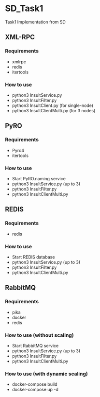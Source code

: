 # SD_Task1
Task1 Implementation from SD

## XML-RPC
### Requirements
- xmlrpc
- redis
- itertools
### How to use
- python3 InsultService.py
- python3 InsultFilter.py
- python3 InsultClient.py (for single-node)
- python3 InsultClientMulti.py (for 3 nodes)

## PyRO
### Requirements
- Pyro4
- itertools
### How to use
- Start PyRO.naming service
- python3 InsultService.py (up to 3)
- python3 InsultFilter.py
- python3 InsultClientMulti.py

## REDIS
### Requirements
- redis
### How to use
- Start REDIS database
- python3 InsultService.py (up to 3)
- python3 InsultFilter.py
- python3 InsultClientMulti.py

## RabbitMQ
### Requirements
- pika
- docker
- redis
### How to use (without scaling)
- Start RabbitMQ service
- python3 InsultService.py (up to 3)
- python3 InsultFilter.py
- python3 InsultClientMulti.py
### How to use (with dynamic scaling)
- docker-compose build
- docker-compose up -d
